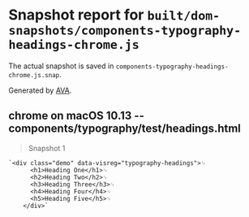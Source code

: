 # Snapshot report for `built/dom-snapshots/components-typography-headings-chrome.js`

The actual snapshot is saved in `components-typography-headings-chrome.js.snap`.

Generated by [AVA](https://ava.li).

## chrome on macOS 10.13 -- components/typography/test/headings.html

> Snapshot 1

    `<div class="demo" data-visreg="typography-headings">␊
          <h1>Heading One</h1>␊
          <h2>Heading Two</h2>␊
          <h3>Heading Three</h3>␊
          <h4>Heading Four</h4>␊
          <h5>Heading Five</h5>␊
        </div>`
